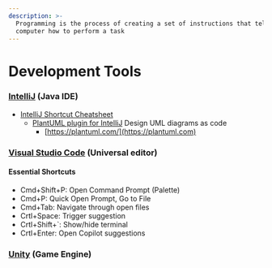 ```yaml
---
description: >-
  Programming is the process of creating a set of instructions that tell a
  computer how to perform a task
---
```

# Development Tools

### [IntelliJ](https://www.jetbrains.com/idea/) (Java IDE)

* [IntelliJ Shortcut Cheatsheet](https://resources.jetbrains.com/storage/products/intellij-idea/docs/IntelliJIDEA\_ReferenceCard.pdf)
  * [PlantUML plugin for IntelliJ](https://plugins.jetbrains.com/plugin/7017-plantuml-integration) Design UML diagrams as code
    * [https://plantuml.com/](https://plantuml.com)

### [Visual Studio Code](https://code.visualstudio.com) (Universal editor)

#### Essential Shortcuts

* Cmd+Shift+P: Open Command Prompt (Palette)
* Cmd+P: Quick Open Prompt, Go to File
* Cmd+Tab: Navigate through open files
* Crtl+Space: Trigger suggestion
* Crtl+Shift+\`: Show/hide terminal
* Crtl+Enter: Open Copilot suggestions

### [Unity](https://unity.com) (Game Engine)
